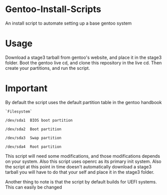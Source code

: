 # Gentoo-Install-Scripts
An install script to automate setting up a base gentoo system

# Usage
Download a stage3 tarball from gentoo's website, and place it in the stage3 folder. Boot the gentoo live cd, and clone this repository in the live cd. Then create your partitions, and run the script. 

# Important 
By default the script uses the default partition table in the gentoo handbook

 	`Filesystem`
 	
`/dev/sda1 	BIOS boot partition`

`/dev/sda2 	Boot partition`

`/dev/sda3 	Swap partition`

`/dev/sda4 	Root partition `

This script will need some modifications, and those modifications depends on your system. Also this script uses openrc as its primary init system. Also the script at this point in time doesn't automatically download a stage3 tarball you will have to do that your self and place it in the stage3 folder.

Another thing to note is that the script by default builds for UEFI systems. This can easily be changed

